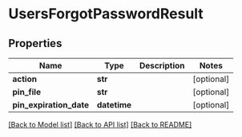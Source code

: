 # UsersForgotPasswordResult

## Properties
Name | Type | Description | Notes
------------ | ------------- | ------------- | -------------
**action** | **str** |  | [optional] 
**pin_file** | **str** |  | [optional] 
**pin_expiration_date** | **datetime** |  | [optional] 

[[Back to Model list]](../README.md#documentation-for-models) [[Back to API list]](../README.md#documentation-for-api-endpoints) [[Back to README]](../README.md)

